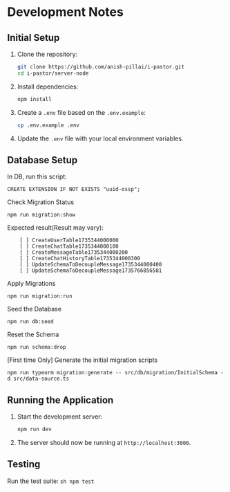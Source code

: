 # Development Notes

## Initial Setup

1. Clone the repository:
    ```sh
    git clone https://github.com/anish-pillai/i-pastor.git
    cd i-pastor/server-node
    ```

2. Install dependencies:
    ```sh
    npm install
    ```

3. Create a `.env` file based on the `.env.example`:
    ```sh
    cp .env.example .env
    ```

4. Update the `.env` file with your local environment variables.

## Database Setup

In DB, run this script:

`CREATE EXTENSION IF NOT EXISTS "uuid-ossp";`

Check Migration Status

`npm run migration:show`

Expected result(Result may vary):

```
    [ ] CreateUserTable1735344000000
    [ ] CreateChatTable1735344000100
    [ ] CreateMessageTable1735344000200
    [ ] CreateChatHistoryTable1735344000300
    [ ] UpdateSchemaToDecoupleMessage1735344000400
    [ ] UpdateSchemaToDecoupleMessage1735766856581
```

Apply Migrations

`npm run migration:run`

Seed the Database

`npm run db:seed`

Reset the Schema

`npm run schema:drop`

[First time Only] Generate the initial migration scripts

`npm run typeorm migration:generate -- src/db/migration/InitialSchema -d src/data-source.ts`

## Running the Application

1. Start the development server:
    ```sh
    npm run dev
    ```

2. The server should now be running at `http://localhost:3000`.

## Testing

Run the test suite:
    ```sh
    npm test
    ```

